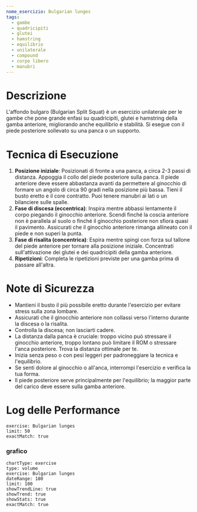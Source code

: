 ```yaml
---
nome_esercizio: Bulgarian lunges
tags:
  - gambe
  - quadricipiti
  - glutei
  - hamstring
  - equilibrio
  - unilaterale
  - compound
  - corpo libero
  - manubri
---
```


# Descrizione

L'affondo bulgaro (Bulgarian Split Squat) è un esercizio unilaterale per le gambe che pone grande enfasi su quadricipiti, glutei e hamstring della gamba anteriore, migliorando anche equilibrio e stabilità. Si esegue con il piede posteriore sollevato su una panca o un supporto.

# Tecnica di Esecuzione

1.  **Posizione iniziale**: Posizionati di fronte a una panca, a circa 2-3 passi di distanza. Appoggia il collo del piede posteriore sulla panca. Il piede anteriore deve essere abbastanza avanti da permettere al ginocchio di formare un angolo di circa 90 gradi nella posizione più bassa. Tieni il busto eretto e il core contratto. Puoi tenere manubri ai lati o un bilanciere sulle spalle.
2.  **Fase di discesa (eccentrica)**: Inspira mentre abbassi lentamente il corpo piegando il ginocchio anteriore. Scendi finché la coscia anteriore non è parallela al suolo o finché il ginocchio posteriore non sfiora quasi il pavimento. Assicurati che il ginocchio anteriore rimanga allineato con il piede e non superi la punta.
3.  **Fase di risalita (concentrica)**: Espira mentre spingi con forza sul tallone del piede anteriore per tornare alla posizione iniziale. Concentrati sull'attivazione dei glutei e dei quadricipiti della gamba anteriore.
4.  **Ripetizioni**: Completa le ripetizioni previste per una gamba prima di passare all'altra.

# Note di Sicurezza

- Mantieni il busto il più possibile eretto durante l'esercizio per evitare stress sulla zona lombare.
- Assicurati che il ginocchio anteriore non collassi verso l'interno durante la discesa o la risalita.
- Controlla la discesa; non lasciarti cadere.
- La distanza dalla panca è cruciale: troppo vicino può stressare il ginocchio anteriore, troppo lontano può limitare il ROM o stressare l'anca posteriore. Trova la distanza ottimale per te.
- Inizia senza peso o con pesi leggeri per padroneggiare la tecnica e l'equilibrio.
- Se senti dolore al ginocchio o all'anca, interrompi l'esercizio e verifica la tua forma.
- Il piede posteriore serve principalmente per l'equilibrio; la maggior parte del carico deve essere sulla gamba anteriore.

# Log delle Performance

```workout-log
exercise: Bulgarian lunges
limit: 50
exactMatch: true
```

### grafico

```workout-chart
chartType: exercise
type: volume
exercise: Bulgarian lunges
dateRange: 180
limit: 100
showTrendLine: true
showTrend: true
showStats: true
exactMatch: true
```
